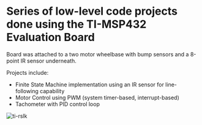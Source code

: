 # Series of low-level code projects done using the TI-MSP432 Evaluation Board
Board was attached to a two motor wheelbase with bump sensors and a 8-point IR sensor underneath.

Projects include:
- Finite State Machine implementation using an IR sensor for line-following capability
- Motor Control using PWM (system timer-based, interrupt-based)
- Tachometer with PID control loop

![ti-rslk](https://user-images.githubusercontent.com/41236722/196016909-04256d9e-134b-4d16-ba29-a20a755d6c44.jpg)

